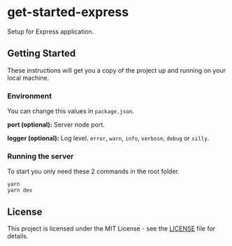 # get-started-express

Setup for Express application.

## Getting Started

These instructions will get you a copy of the project up and running on your local machine.

### Environment

You can change this values in `package.json`.

**port (optional):** Server node port.

**logger (optional):** Log level. `error`, `warn`, `info`, `verbose`, `debug` or `silly`.

### Running the server

To start you only need these 2 commands in the root folder.
```
yarn
yarn dev
```

## License

This project is licensed under the MIT License - see the [LICENSE](LICENSE) file for details.
